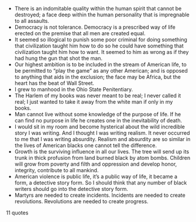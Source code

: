  - There is an indomitable quality within the human spirit that cannot be destroyed; a face deep within the human personality that is impregnable to all assaults.
 - Democracy is not tolerance. Democracy is a prescribed way of life erected on the premise that all men are created equal.
 - It seemed so illogical to punish some poor criminal for doing something that civilization taught him how to do so he could have something that civilization taught him how to want. It seemed to him as wrong as if they had hung the gun that shot the man.
 - Our highest ambition is to be included in the stream of American life, to be permitted to “play the game” as any other American; and is opposed to anything that aids in the exclusion; the face may be Africa, but the heart has the beat of Wall Street.
 - I grew to manhood in the Ohio State Penitentiary.
 - The Harlem of my books was never meant to be real; I never called it real; I just wanted to take it away from the white man if only in my books.
 - Man cannot live without some knowledge of the purpose of life. If he can find no purpose in life he creates one in the inevitability of death.
 - I would sit in my room and become hysterical about the wild incredible story I was writing. And I thought I was writing realism. It never occurred to me that I was writing absurdity. Realism and absurdity are so similar in the lives of American blacks one cannot tell the difference.
 - Growth is the surviving influence in all our lives. The tree will send up its trunk in thick profusion from land burned black by atom bombs. Children will grow from poverty and filth and oppression and develop honor, integrity, contribute to all mankind.
 - American violence is public life, it’s a public way of life, it became a form, a detective story form. So I should think that any number of black writers should go into the detective story form.
 - Martyrs are needed to create incidents. Incidents are needed to create revolutions. Revolutions are needed to create progress.

11 quotes